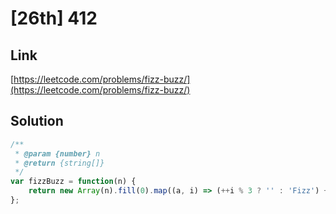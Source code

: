 # [26th] 412

<a name="Gbe0O"></a>
## Link
[https://leetcode.com/problems/fizz-buzz/](https://leetcode.com/problems/fizz-buzz/)
<a name="UCZm6"></a>
## Solution
```javascript
/**
 * @param {number} n
 * @return {string[]}
 */
var fizzBuzz = function(n) {
    return new Array(n).fill(0).map((a, i) => (++i % 3 ? '' : 'Fizz') + (i % 5 ? '' : 'Buzz') || '' + i);    
};
```

